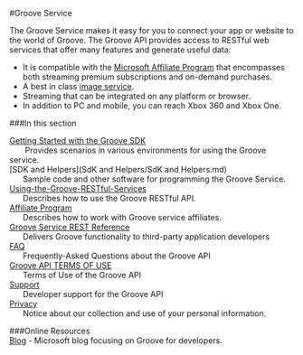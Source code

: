 #Groove Service


The Groove Service makes it easy for you to connect your app or website to the world of Groove. The Groove API provides access to RESTful web services that offer many features and generate useful data:

+ It is compatible with the [Microsoft Affiliate Program](http://www.microsoftaffiliates.com/) that encompasses both streaming premium subscriptions and on-demand purchases.  
+ A best in class [image service](Using-the-Groove-RESTful-Services/Image-Service.md).
+ Streaming that can be integrated on any platform or browser.
+ In addition to PC and mobile, you can reach Xbox 360 and Xbox One.


###In this section

[Getting Started with the Groove SDK](Getting-Started.md)    
&nbsp;&nbsp;&nbsp;&nbsp;&nbsp;&nbsp; Provides scenarios in various environments for using the Groove service.    
[SDK and Helpers](SdK and Helpers/SdK and Helpers.md)  
&nbsp;&nbsp;&nbsp;&nbsp;&nbsp;&nbsp;Sample code and other software for programming the Groove Service.    
[Using-the-Groove-RESTful-Services](Using-the-Groove-RESTful-Services/Using-the-Groove-RESTful-Services.md)  
&nbsp;&nbsp;&nbsp;&nbsp;&nbsp;&nbsp;Describes how to use the Groove RESTful API.    
[Affiliate Program](http://www.microsoftaffiliates.com/)  
&nbsp;&nbsp;&nbsp;&nbsp;&nbsp;&nbsp;Describes how to work with Groove service affiliates.    
[Groove Service REST Reference](Groove-service-REST-Reference/Groove-Service-REST-Reference.md)  
&nbsp;&nbsp;&nbsp;&nbsp;&nbsp;&nbsp;Delivers Groove functionality to third-party application developers    
[FAQ](FAQ.md)  
&nbsp;&nbsp;&nbsp;&nbsp;&nbsp;&nbsp;Frequently-Asked Questions about the Groove API    
[Groove API TERMS OF USE](Groove-API-Terms-of-Use.md)  
&nbsp;&nbsp;&nbsp;&nbsp;&nbsp;&nbsp;Terms of Use of the Groove API    
[Support](Support.md)  
&nbsp;&nbsp;&nbsp;&nbsp;&nbsp;&nbsp;Developer support for the Groove API    
[Privacy](Privacy.md)  
&nbsp;&nbsp;&nbsp;&nbsp;&nbsp;&nbsp;Notice about our collection and use of your personal information.

###Online Resources  
[Blog](http://www.google.com) - Microsoft blog focusing on Groove for developers.  


